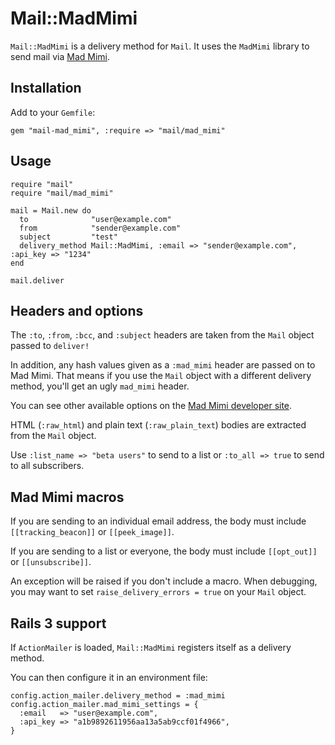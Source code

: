 # Mail::MadMimi

`Mail::MadMimi` is a delivery method for `Mail`.
It uses the `MadMimi` library to send mail via [Mad Mimi][1].

## Installation

Add to your `Gemfile`:

    gem "mail-mad_mimi", :require => "mail/mad_mimi"

## Usage

    require "mail"
    require "mail/mad_mimi"

    mail = Mail.new do
      to              "user@example.com"
      from            "sender@example.com"
      subject         "test"
      delivery_method Mail::MadMimi, :email => "sender@example.com", :api_key => "1234"
    end

    mail.deliver

## Headers and options

The `:to`, `:from`, `:bcc`, and `:subject`
headers are taken from the `Mail` object passed to
`deliver!`

In addition, any hash values given as a `:mad_mimi` header are
passed on to Mad Mimi. That means if you use the `Mail` object with
a different delivery method, you'll get an ugly `mad_mimi` header.

You can see other available options on the [Mad Mimi developer site][2].

HTML (`:raw_html`) and plain text (`:raw_plain_text`) bodies are extracted
from the `Mail` object.

Use `:list_name => "beta users"` to send to a list or `:to_all => true`
to send to all subscribers.

## Mad Mimi macros

If you are sending to an individual email address, the body must
include `[[tracking_beacon]]` or `[[peek_image]]`.

If you are sending to a list or everyone, the body must include
`[[opt_out]]` or `[[unsubscribe]]`.

An exception will be raised if you don't include a macro. When debugging,
you may want to set `raise_delivery_errors = true` on your `Mail` object.

## Rails 3 support

If `ActionMailer` is loaded, `Mail::MadMimi` registers itself as a
delivery method.

You can then configure it in an environment file:

    config.action_mailer.delivery_method = :mad_mimi
    config.action_mailer.mad_mimi_settings = {
      :email   => "user@example.com",
      :api_key => "a1b9892611956aa13a5ab9ccf01f4966",
    }

[1]: http://madmimi.com
[2]: http://madmimi.com/developer/mailer/transactional
